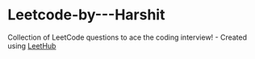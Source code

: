 # Leetcode-by---Harshit
Collection of LeetCode questions to ace the coding interview! - Created using [LeetHub](https://github.com/QasimWani/LeetHub)
